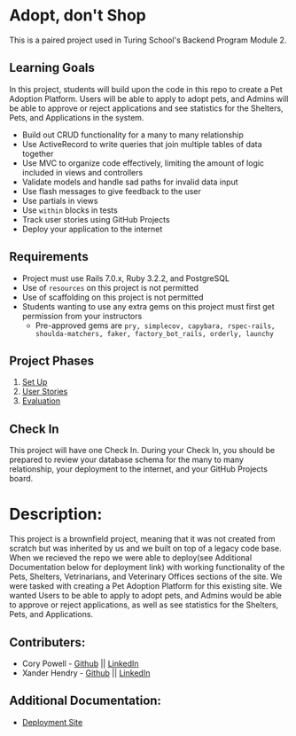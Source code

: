 # Adopt, don't Shop

This is a paired project used in Turing School's Backend Program Module 2.

## Learning Goals

In this project, students will build upon the code in this repo to create a Pet Adoption Platform. Users will be able to apply to adopt pets, and Admins will be able to approve or reject applications and see statistics for the Shelters, Pets, and Applications in the system.

- Build out CRUD functionality for a many to many relationship
- Use ActiveRecord to write queries that join multiple tables of data together
- Use MVC to organize code effectively, limiting the amount of logic included in views and controllers
- Validate models and handle sad paths for invalid data input
- Use flash messages to give feedback to the user
- Use partials in views
- Use `within` blocks in tests
- Track user stories using GitHub Projects
- Deploy your application to the internet

## Requirements

- Project must use Rails 7.0.x, Ruby 3.2.2, and PostgreSQL
- Use of `resources` on this project is not permitted
- Use of scaffolding on this project is not permitted
- Students wanting to use any extra gems on this project must first get permission from your instructors
    - Pre-approved gems are `pry, simplecov, capybara, rspec-rails, shoulda-matchers, faker, factory_bot_rails, orderly, launchy`

## Project Phases

1. [Set Up](./doc/set_up.md)
1. [User Stories](./doc/user_stories.md)
1. [Evaluation](./doc/evaluation.md)

## Check In

This project will have one Check In. During your Check In, you should be prepared to review your database schema for the many to many relationship, your deployment to the internet, and your GitHub Projects board.

# Description:
This project is a brownfield project, meaning that it was not created from scratch but was inherited by us and we built on top of a legacy code base. When we recieved the repo we were able to deploy(see Additional Documentation below for deployment link) with working functionality of the Pets, Shelters, Vetrinarians, and Veterinary Offices sections of the site. We were tasked with creating a Pet Adoption Platform for this existing site. We wanted Users to be able to apply to adopt pets, and Admins would be able to approve or reject applications, as well as see statistics for the Shelters, Pets, and Applications.


## Contributers:

- Cory Powell - [Github](https://github.com/coryrpow) || [LinkedIn](https://www.linkedin.com/in/coryrpow/)
- Xander Hendry - [Github](https://github.com/XanderHendry) || [LinkedIn](https://www.linkedin.com/in/xander-hendry-70b804289/)

## Additional Documentation:

- [Deployment Site](https://radiant-stream-44896-3ff5823d7e85.herokuapp.com/)

